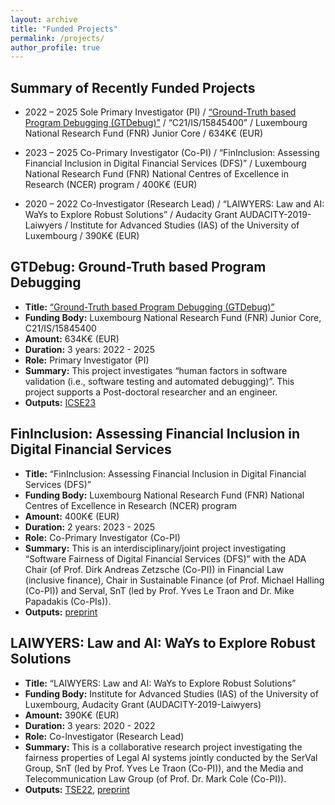 ```yaml
---
layout: archive
title: "Funded Projects"
permalink: /projects/
author_profile: true
---
```


Summary of Recently Funded Projects 
----------------------------------

* 2022 – 2025 	Sole Primary Investigator (PI) / [“Ground-Truth based Program Debugging (GTDebug)”](https://www.fnr.lu/results-2021-core-call/#1620407951711-54861d53-816d) / “C21/IS/15845400” / Luxembourg National Research Fund (FNR) Junior Core / 634K€ (EUR) 

* 2023 – 2025 	Co-Primary Investigator (Co-PI) / “FinInclusion: Assessing Financial Inclusion in Digital Financial Services (DFS)” / Luxembourg National Research Fund (FNR) National Centres of Excellence in Research (NCER) program / 400K€ (EUR) 

* 2020 – 2022 	Co-Investigator (Research Lead) / “LAIWYERS: Law and AI: WaYs to Explore Robust Solutions” / Audacity Grant AUDACITY-2019-Laiwyers / Institute for Advanced Studies (IAS) of the University of Luxembourg / 390K€ (EUR) 


GTDebug: Ground-Truth based Program Debugging
------------------------
* **Title:** [“Ground-Truth based Program Debugging (GTDebug)”](https://www.fnr.lu/results-2021-core-call/#1620407951711-54861d53-816d)
* **Funding Body:** Luxembourg National Research Fund (FNR) Junior Core, C21/IS/15845400
* **Amount:** 634K€ (EUR)
* **Duration:** 3 years: 2022 - 2025
* **Role:** Primary Investigator (PI) 
* **Summary:** This project investigates “human factors in software validation (i.e., software testing and automated debugging)”. This project supports a Post-doctoral researcher and an engineer.
* **Outputs:** [ICSE23](https://ieeexplore.ieee.org/abstract/document/10172588)

FinInclusion: Assessing Financial Inclusion in Digital Financial Services
------------------------
* **Title:** “FinInclusion: Assessing Financial Inclusion in Digital Financial Services (DFS)”
* **Funding Body:** Luxembourg National Research Fund (FNR) National Centres of Excellence in Research (NCER) program
* **Amount:** 400K€ (EUR)
* **Duration:** 2 years: 2023 - 2025
* **Role:** Co-Primary Investigator (Co-PI)
* **Summary:** This is an interdisciplinary/joint project investigating “Software Fairness of Digital Financial Services (DFS)” with the ADA Chair (of Prof. Dirk Andreas Zetzsche (Co-PI)) in Financial Law (inclusive finance), Chair in Sustainable Finance (of Prof. Michael Halling (Co-PI)) and Serval, SnT (led by Prof. Yves Le Traon and Dr. Mike Papadakis (Co-PIs)).
* **Outputs:** [preprint](https://arxiv.org/pdf/2205.08809)

LAIWYERS: Law and AI: WaYs to Explore Robust Solutions
------------------------
* **Title:** “LAIWYERS: Law and AI: WaYs to Explore Robust Solutions” 
* **Funding Body:** Institute for Advanced Studies (IAS) of the University of Luxembourg, Audacity Grant (AUDACITY-2019-Laiwyers)
* **Amount:** 390K€ (EUR)
* **Duration:** 3 years: 2020 - 2022
* **Role:** Co-Investigator (Research Lead)
* **Summary:** This is a collaborative research project investigating the fairness properties of Legal AI systems jointly conducted by the SerVal Group, SnT (led by Prof. Yves Le Traon (Co-PI)), and the Media and Telecommunication Law Group (of  Prof. Dr. Mark Cole (Co-PI)).
* **Outputs:** [TSE22](https://ieeexplore.ieee.org/abstract/document/9678017), [preprint](https://arxiv.org/pdf/2305.13935)